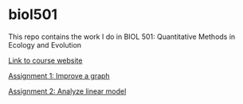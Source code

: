 # biol501
This repo contains the work I do in BIOL 501: Quantitative Methods in Ecology and Evolution

[Link to course website](https://www.zoology.ubc.ca/~bio501/R/)

[Assignment 1: Improve a graph](https://pennykahn.github.io/biol501/Assignment_1/Assignment1_final.html)

[Assignment 2: Analyze linear model](https://pennykahn.github.io/biol501/Assignment_2/Assignment2.html)



